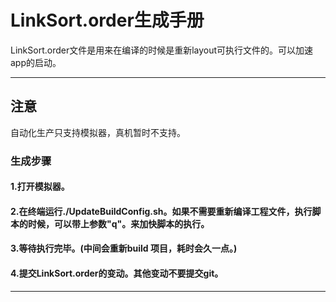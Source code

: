 # LinkSort.order生成手册

LinkSort.order文件是用来在编译的时候是重新layout可执行文件的。可以加速app的启动。

---

## 注意

自动化生产只支持模拟器，真机暂时不支持。

### 生成步骤

#### 1.打开模拟器。

#### 2.在终端运行./UpdateBuildConfig.sh。如果不需要重新编译工程文件，执行脚本的时候，可以带上参数"q"。来加快脚本的执行。

#### 3.等待执行完毕。(中间会重新build 项目，耗时会久一点。)

#### 4.提交LinkSort.order的变动。其他变动不要提交git。

---

